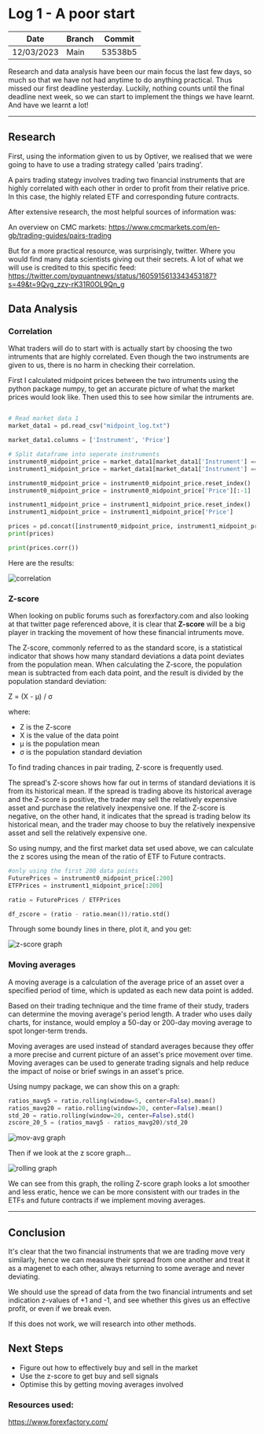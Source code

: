 # Log 1 - A poor start
  
  | Date | Branch | Commit |
  |----------- | ----------- | ----------- |
  | 12/03/2023 | Main | 53538b5 |


Research and data analysis have been our main focus the last few days, so much so that we have not had anytime to do anything practical. Thus missed our first deadline yesterday. Luckily, nothing counts until the final deadline next week, so we can start to implement the things we have learnt. And have we learnt a lot!

---

## Research
First, using the information given to us by Optiver, we realised that we were going to have to use a trading strategy called 'pairs trading'. 

A pairs trading stategy involves trading two financial instruments that are highly correlated with each other in order to profit from their relative price. In this case, the highly related ETF and corresponding future contracts.

After extensive research, the most helpful sources of information was: 

An overview on CMC markets: https://www.cmcmarkets.com/en-gb/trading-guides/pairs-trading

But for a more practical resource, was surprisingly, twitter. Where you would find many data scientists giving out their secrets. A lot of what we will use is credited to this specific feed: https://twitter.com/pyquantnews/status/1605915613343453187?s=49&t=9Qvg_zzy-rK31R0OL9Qn_g


## Data Analysis
### Correlation

What traders will do to start with is actually start by choosing the two intruments that are highly correlated. Even though the two instruments are given to us, there is no harm in checking their correlation. 

First I calculated midpoint prices between the two intruments using the python package numpy, to get an accurate picture of what the market prices would look like. Then used this to see how similar the intruments are. 

```python

# Read market data 1
market_data1 = pd.read_csv("midpoint_log.txt")

market_data1.columns = ['Instrument', 'Price']

# Split dataframe into seperate instruments
instrument0_midpoint_price = market_data1[market_data1['Instrument'] == 0]
instrument1_midpoint_price = market_data1[market_data1['Instrument'] == 1] 

instrument0_midpoint_price = instrument0_midpoint_price.reset_index()
instrument0_midpoint_price = instrument0_midpoint_price['Price'][:-1]

instrument1_midpoint_price = instrument1_midpoint_price.reset_index()
instrument1_midpoint_price = instrument1_midpoint_price['Price']

prices = pd.concat([instrument0_midpoint_price, instrument1_midpoint_price], axis=1)
print(prices)

print(prices.corr())

```

Here are the results:

![correlation](./LOG1PICS/Corrrelation.png)

### Z-score

When looking on public forums such as forexfactory.com and also looking at that twitter page referenced above, it is clear that **Z-score** will be a big player in tracking the movement of how these financial intruments move.

The Z-score, commonly referred to as the standard score, is a statistical indicator that shows how many standard deviations a data point deviates from the population mean. When calculating the Z-score, the population mean is subtracted from each data point, and the result is divided by the population standard deviation:

Z = (X - μ) / σ

where:

- Z is the Z-score
- X is the value of the data point
- μ is the population mean
- σ is the population standard deviation

To find trading chances in pair trading, Z-score is frequently used. 

The spread's Z-score shows how far out in terms of standard deviations it is from its historical mean. If the spread is trading above its historical average and the Z-score is positive, the trader may sell the relatively expensive asset and purchase the relatively inexpensive one. If the Z-score is negative, on the other hand, it indicates that the spread is trading below its historical mean, and the trader may choose to buy the relatively inexpensive asset and sell the relatively expensive one.

So using numpy, and the first market data set used above, we can calculate the z scores using the mean of the ratio of ETF to Future contracts.

```python
#only using the first 200 data points
FuturePrices = instrument0_midpoint_price[:200]
ETFPrices = instrument1_midpoint_price[:200]

ratio = FuturePrices / ETFPrices

df_zscore = (ratio - ratio.mean())/ratio.std()

```

Through some boundy lines in there, plot it, and you get: 

![z-score graph](./LOG1PICS/output.png)

### Moving averages
A moving average is a calculation of the average price of an asset over a specified period of time, which is updated as each new data point is added.

Based on their trading technique and the time frame of their study, traders can determine the moving average's period length. A trader who uses daily charts, for instance, would employ a 50-day or 200-day moving average to spot longer-term trends.

Moving averages are used instead of standard averages because they offer a more precise and current picture of an asset's price movement over time. Moving averages can be used to generate trading signals and help reduce the impact of noise or brief swings in an asset's price.

Using numpy package, we can show this on a graph:

```python
ratios_mavg5 = ratio.rolling(window=5, center=False).mean()
ratios_mavg20 = ratio.rolling(window=20, center=False).mean()
std_20 = ratio.rolling(window=20, center=False).std()
zscore_20_5 = (ratios_mavg5 - ratios_mavg20)/std_20


```

![mov-avg graph](./LOG1PICS/movavg.png)

Then if we look at the z score graph...

![rolling graph](./LOG1PICS/rollingZ.png)

We can see from this graph, the rolling Z-score graph looks a lot smoother and less eratic, hence we can be more consistent with our trades in the ETFs and future contracts if we implement moving averages. 

---

## Conclusion
It's clear that the two financial instruments that we are trading move very similarly, hence we can measure their spread from one another and treat it as a magenet to each other, always returning to some average and never deviating.

We should use the spread of data from the two financial intruments and set indication z-values of +1 and -1, and see whether this gives us an effective profit, or even if we break even.

If this does not work, we will research into other methods.


## Next Steps

- Figure out how to effectively buy and sell in the market
- Use the z-score to get buy and sell signals
- Optimise this by getting moving averages involved


### Resources used: 
https://www.forexfactory.com/
